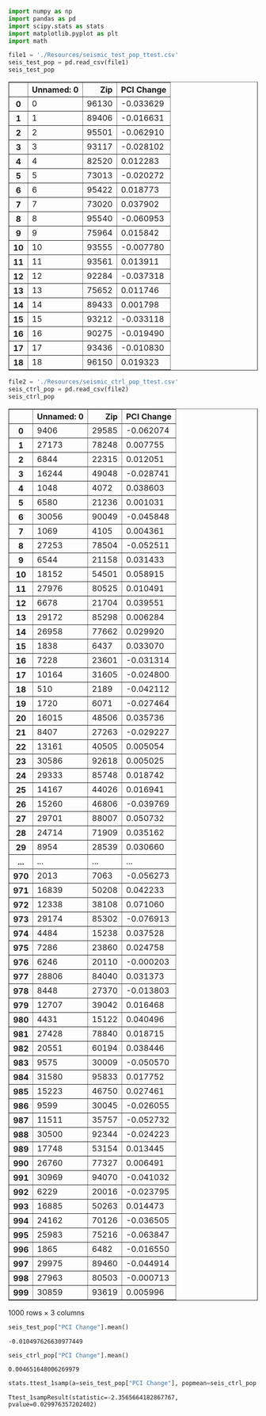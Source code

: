 

```python
import numpy as np
import pandas as pd
import scipy.stats as stats
import matplotlib.pyplot as plt
import math

file1 = './Resources/seismic_test_pop_ttest.csv'
seis_test_pop = pd.read_csv(file1)
seis_test_pop
```




<div>
<style>
    .dataframe thead tr:only-child th {
        text-align: right;
    }

    .dataframe thead th {
        text-align: left;
    }

    .dataframe tbody tr th {
        vertical-align: top;
    }
</style>
<table border="1" class="dataframe">
  <thead>
    <tr style="text-align: right;">
      <th></th>
      <th>Unnamed: 0</th>
      <th>Zip</th>
      <th>PCI Change</th>
    </tr>
  </thead>
  <tbody>
    <tr>
      <th>0</th>
      <td>0</td>
      <td>96130</td>
      <td>-0.033629</td>
    </tr>
    <tr>
      <th>1</th>
      <td>1</td>
      <td>89406</td>
      <td>-0.016631</td>
    </tr>
    <tr>
      <th>2</th>
      <td>2</td>
      <td>95501</td>
      <td>-0.062910</td>
    </tr>
    <tr>
      <th>3</th>
      <td>3</td>
      <td>93117</td>
      <td>-0.028102</td>
    </tr>
    <tr>
      <th>4</th>
      <td>4</td>
      <td>82520</td>
      <td>0.012283</td>
    </tr>
    <tr>
      <th>5</th>
      <td>5</td>
      <td>73013</td>
      <td>-0.020272</td>
    </tr>
    <tr>
      <th>6</th>
      <td>6</td>
      <td>95422</td>
      <td>0.018773</td>
    </tr>
    <tr>
      <th>7</th>
      <td>7</td>
      <td>73020</td>
      <td>0.037902</td>
    </tr>
    <tr>
      <th>8</th>
      <td>8</td>
      <td>95540</td>
      <td>-0.060953</td>
    </tr>
    <tr>
      <th>9</th>
      <td>9</td>
      <td>75964</td>
      <td>0.015842</td>
    </tr>
    <tr>
      <th>10</th>
      <td>10</td>
      <td>93555</td>
      <td>-0.007780</td>
    </tr>
    <tr>
      <th>11</th>
      <td>11</td>
      <td>93561</td>
      <td>0.013911</td>
    </tr>
    <tr>
      <th>12</th>
      <td>12</td>
      <td>92284</td>
      <td>-0.037318</td>
    </tr>
    <tr>
      <th>13</th>
      <td>13</td>
      <td>75652</td>
      <td>0.011746</td>
    </tr>
    <tr>
      <th>14</th>
      <td>14</td>
      <td>89433</td>
      <td>0.001798</td>
    </tr>
    <tr>
      <th>15</th>
      <td>15</td>
      <td>93212</td>
      <td>-0.033118</td>
    </tr>
    <tr>
      <th>16</th>
      <td>16</td>
      <td>90275</td>
      <td>-0.019490</td>
    </tr>
    <tr>
      <th>17</th>
      <td>17</td>
      <td>93436</td>
      <td>-0.010830</td>
    </tr>
    <tr>
      <th>18</th>
      <td>18</td>
      <td>96150</td>
      <td>0.019323</td>
    </tr>
  </tbody>
</table>
</div>




```python
file2 = './Resources/seismic_ctrl_pop_ttest.csv'
seis_ctrl_pop = pd.read_csv(file2)
seis_ctrl_pop
```




<div>
<style>
    .dataframe thead tr:only-child th {
        text-align: right;
    }

    .dataframe thead th {
        text-align: left;
    }

    .dataframe tbody tr th {
        vertical-align: top;
    }
</style>
<table border="1" class="dataframe">
  <thead>
    <tr style="text-align: right;">
      <th></th>
      <th>Unnamed: 0</th>
      <th>Zip</th>
      <th>PCI Change</th>
    </tr>
  </thead>
  <tbody>
    <tr>
      <th>0</th>
      <td>9406</td>
      <td>29585</td>
      <td>-0.062074</td>
    </tr>
    <tr>
      <th>1</th>
      <td>27173</td>
      <td>78248</td>
      <td>0.007755</td>
    </tr>
    <tr>
      <th>2</th>
      <td>6844</td>
      <td>22315</td>
      <td>0.012051</td>
    </tr>
    <tr>
      <th>3</th>
      <td>16244</td>
      <td>49048</td>
      <td>-0.028741</td>
    </tr>
    <tr>
      <th>4</th>
      <td>1048</td>
      <td>4072</td>
      <td>0.038603</td>
    </tr>
    <tr>
      <th>5</th>
      <td>6580</td>
      <td>21236</td>
      <td>0.001031</td>
    </tr>
    <tr>
      <th>6</th>
      <td>30056</td>
      <td>90049</td>
      <td>-0.045848</td>
    </tr>
    <tr>
      <th>7</th>
      <td>1069</td>
      <td>4105</td>
      <td>0.004361</td>
    </tr>
    <tr>
      <th>8</th>
      <td>27253</td>
      <td>78504</td>
      <td>-0.052511</td>
    </tr>
    <tr>
      <th>9</th>
      <td>6544</td>
      <td>21158</td>
      <td>0.031433</td>
    </tr>
    <tr>
      <th>10</th>
      <td>18152</td>
      <td>54501</td>
      <td>0.058915</td>
    </tr>
    <tr>
      <th>11</th>
      <td>27976</td>
      <td>80525</td>
      <td>0.010491</td>
    </tr>
    <tr>
      <th>12</th>
      <td>6678</td>
      <td>21704</td>
      <td>0.039551</td>
    </tr>
    <tr>
      <th>13</th>
      <td>29172</td>
      <td>85298</td>
      <td>0.006284</td>
    </tr>
    <tr>
      <th>14</th>
      <td>26958</td>
      <td>77662</td>
      <td>0.029920</td>
    </tr>
    <tr>
      <th>15</th>
      <td>1838</td>
      <td>6437</td>
      <td>0.033070</td>
    </tr>
    <tr>
      <th>16</th>
      <td>7228</td>
      <td>23601</td>
      <td>-0.031314</td>
    </tr>
    <tr>
      <th>17</th>
      <td>10164</td>
      <td>31605</td>
      <td>-0.024800</td>
    </tr>
    <tr>
      <th>18</th>
      <td>510</td>
      <td>2189</td>
      <td>-0.042112</td>
    </tr>
    <tr>
      <th>19</th>
      <td>1720</td>
      <td>6071</td>
      <td>-0.027464</td>
    </tr>
    <tr>
      <th>20</th>
      <td>16015</td>
      <td>48506</td>
      <td>0.035736</td>
    </tr>
    <tr>
      <th>21</th>
      <td>8407</td>
      <td>27263</td>
      <td>-0.029227</td>
    </tr>
    <tr>
      <th>22</th>
      <td>13161</td>
      <td>40505</td>
      <td>0.005054</td>
    </tr>
    <tr>
      <th>23</th>
      <td>30586</td>
      <td>92618</td>
      <td>0.005025</td>
    </tr>
    <tr>
      <th>24</th>
      <td>29333</td>
      <td>85748</td>
      <td>0.018742</td>
    </tr>
    <tr>
      <th>25</th>
      <td>14167</td>
      <td>44026</td>
      <td>0.016941</td>
    </tr>
    <tr>
      <th>26</th>
      <td>15260</td>
      <td>46806</td>
      <td>-0.039769</td>
    </tr>
    <tr>
      <th>27</th>
      <td>29701</td>
      <td>88007</td>
      <td>0.050732</td>
    </tr>
    <tr>
      <th>28</th>
      <td>24714</td>
      <td>71909</td>
      <td>0.035162</td>
    </tr>
    <tr>
      <th>29</th>
      <td>8954</td>
      <td>28539</td>
      <td>0.030660</td>
    </tr>
    <tr>
      <th>...</th>
      <td>...</td>
      <td>...</td>
      <td>...</td>
    </tr>
    <tr>
      <th>970</th>
      <td>2013</td>
      <td>7063</td>
      <td>-0.056273</td>
    </tr>
    <tr>
      <th>971</th>
      <td>16839</td>
      <td>50208</td>
      <td>0.042233</td>
    </tr>
    <tr>
      <th>972</th>
      <td>12338</td>
      <td>38108</td>
      <td>0.071060</td>
    </tr>
    <tr>
      <th>973</th>
      <td>29174</td>
      <td>85302</td>
      <td>-0.076913</td>
    </tr>
    <tr>
      <th>974</th>
      <td>4484</td>
      <td>15238</td>
      <td>0.037528</td>
    </tr>
    <tr>
      <th>975</th>
      <td>7286</td>
      <td>23860</td>
      <td>0.024758</td>
    </tr>
    <tr>
      <th>976</th>
      <td>6246</td>
      <td>20110</td>
      <td>-0.000203</td>
    </tr>
    <tr>
      <th>977</th>
      <td>28806</td>
      <td>84040</td>
      <td>0.031373</td>
    </tr>
    <tr>
      <th>978</th>
      <td>8448</td>
      <td>27370</td>
      <td>-0.013803</td>
    </tr>
    <tr>
      <th>979</th>
      <td>12707</td>
      <td>39042</td>
      <td>0.016468</td>
    </tr>
    <tr>
      <th>980</th>
      <td>4431</td>
      <td>15122</td>
      <td>0.040496</td>
    </tr>
    <tr>
      <th>981</th>
      <td>27428</td>
      <td>78840</td>
      <td>0.018715</td>
    </tr>
    <tr>
      <th>982</th>
      <td>20551</td>
      <td>60194</td>
      <td>0.038446</td>
    </tr>
    <tr>
      <th>983</th>
      <td>9575</td>
      <td>30009</td>
      <td>-0.050570</td>
    </tr>
    <tr>
      <th>984</th>
      <td>31580</td>
      <td>95833</td>
      <td>0.017752</td>
    </tr>
    <tr>
      <th>985</th>
      <td>15223</td>
      <td>46750</td>
      <td>0.027461</td>
    </tr>
    <tr>
      <th>986</th>
      <td>9599</td>
      <td>30045</td>
      <td>-0.026055</td>
    </tr>
    <tr>
      <th>987</th>
      <td>11511</td>
      <td>35757</td>
      <td>-0.052732</td>
    </tr>
    <tr>
      <th>988</th>
      <td>30500</td>
      <td>92344</td>
      <td>-0.024223</td>
    </tr>
    <tr>
      <th>989</th>
      <td>17748</td>
      <td>53154</td>
      <td>0.013445</td>
    </tr>
    <tr>
      <th>990</th>
      <td>26760</td>
      <td>77327</td>
      <td>0.006491</td>
    </tr>
    <tr>
      <th>991</th>
      <td>30969</td>
      <td>94070</td>
      <td>-0.041032</td>
    </tr>
    <tr>
      <th>992</th>
      <td>6229</td>
      <td>20016</td>
      <td>-0.023795</td>
    </tr>
    <tr>
      <th>993</th>
      <td>16885</td>
      <td>50263</td>
      <td>0.014473</td>
    </tr>
    <tr>
      <th>994</th>
      <td>24162</td>
      <td>70126</td>
      <td>-0.036505</td>
    </tr>
    <tr>
      <th>995</th>
      <td>25983</td>
      <td>75216</td>
      <td>-0.063847</td>
    </tr>
    <tr>
      <th>996</th>
      <td>1865</td>
      <td>6482</td>
      <td>-0.016550</td>
    </tr>
    <tr>
      <th>997</th>
      <td>29975</td>
      <td>89460</td>
      <td>-0.044914</td>
    </tr>
    <tr>
      <th>998</th>
      <td>27963</td>
      <td>80503</td>
      <td>-0.000713</td>
    </tr>
    <tr>
      <th>999</th>
      <td>30859</td>
      <td>93619</td>
      <td>0.005996</td>
    </tr>
  </tbody>
</table>
<p>1000 rows × 3 columns</p>
</div>




```python
seis_test_pop["PCI Change"].mean()
```




    -0.010497626630977449




```python
seis_ctrl_pop["PCI Change"].mean()
```




    0.004651648006269979




```python
stats.ttest_1samp(a=seis_test_pop["PCI Change"], popmean=seis_ctrl_pop["PCI Change"].mean())
```




    Ttest_1sampResult(statistic=-2.3565664182867767, pvalue=0.029976357202402)




```python

```
